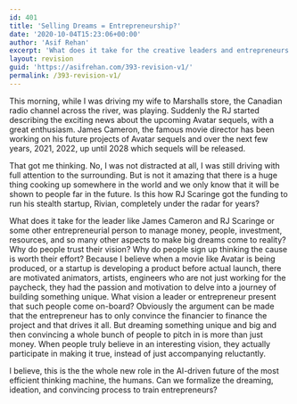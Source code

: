 ```yaml
---
id: 401
title: 'Selling Dreams = Entrepreneurship?'
date: '2020-10-04T15:23:06+00:00'
author: 'Asif Rehan'
excerpt: 'What does it take for the creative leaders and entrepreneurs to manage money, people, investment, resources, and manage so many aspects to make big dreams come to reality. Why do people trust their vision? Why do people sign up thinking the cause is worth their effort? '
layout: revision
guid: 'https://asifrehan.com/393-revision-v1/'
permalink: /393-revision-v1/
---
```


This morning, while I was driving my wife to Marshalls store, the Canadian radio channel across the river, was playing. Suddenly the RJ started describing the exciting news about the upcoming Avatar sequels, with a great enthusiasm. James Cameron, the famous movie director has been working on his future projects of Avatar sequels and over the next few years, 2021, 2022, up until 2028 which sequels will be released.

That got me thinking. No, I was not distracted at all, I was still driving with full attention to the surrounding. But is not it amazing that there is a huge thing cooking up somewhere in the world and we only know that it will be shown to people far in the future. Is this how RJ Scaringe got the funding to run his stealth startup, Rivian, completely under the radar for years?

What does it take for the leader like James Cameron and RJ Scaringe or some other entrepreneurial person to manage money, people, investment, resources, and so many other aspects to make big dreams come to reality? Why do people trust their vision? Why do people sign up thinking the cause is worth their effort? Because I believe when a movie like Avatar is being produced, or a startup is developing a product before actual launch, there are motivated animators, artists, engineers who are not just working for the paycheck, they had the passion and motivation to delve into a journey of building something unique. What vision a leader or entrepreneur present that such people come on-board? Obviously the argument can be made that the entrepreneur has to only convince the financier to finance the project and that drives it all. But dreaming something unique and big and then convincing a whole bunch of people to pitch in is more than just money. When people truly believe in an interesting vision, they actually participate in making it true, instead of just accompanying reluctantly.   
  
I believe, this is the the whole new role in the AI-driven future of the most efficient thinking machine, the humans. Can we formalize the dreaming, ideation, and convincing process to train entrepreneurs?